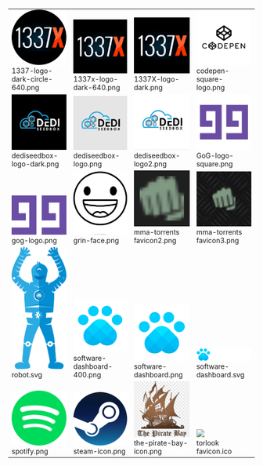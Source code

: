 <table><tr><tr><td valign="bottom"><img src="./1337-logo-dark-circle-640.png" width="200"><br>1337-logo-dark-circle-640.png</td><td valign="bottom"><img src="./1337x-logo-dark-640.png" width="200"><br>1337x-logo-dark-640.png</td><td valign="bottom"><img src="./1337X-logo-dark.png" width="200"><br>1337X-logo-dark.png</td><td valign="bottom"><img src="./codepen-square-logo.png" width="200"><br>codepen-square-logo.png</td></tr><tr><td valign="bottom"><img src="./dediseedbox-logo-dark.png" width="200"><br>dediseedbox-logo-dark.png</td><td valign="bottom"><img src="./dediseedbox-logo.png" width="200"><br>dediseedbox-logo.png</td><td valign="bottom"><img src="./dediseedbox-logo2.png" width="200"><br>dediseedbox-logo2.png</td><td valign="bottom"><img src="./GoG-logo-square.png" width="200"><br>GoG-logo-square.png</td></tr><tr><td valign="bottom"><img src="./gog-logo.png" width="200"><br>gog-logo.png</td><td valign="bottom"><img src="./grin-face.png" width="200"><br>grin-face.png</td><td valign="bottom"><img src="./mma-torrents favicon2.png" width="200"><br>mma-torrents favicon2.png</td><td valign="bottom"><img src="./mma-torrents favicon3.png" width="200"><br>mma-torrents favicon3.png</td></tr><tr><td valign="bottom"><img src="./robot.svg" width="200"><br>robot.svg</td><td valign="bottom"><img src="./software-dashboard-400.png" width="200"><br>software-dashboard-400.png</td><td valign="bottom"><img src="./software-dashboard.png" width="200"><br>software-dashboard.png</td><td valign="bottom"><img src="./software-dashboard.svg" width="200"><br>software-dashboard.svg</td></tr><tr><td valign="bottom"><img src="./spotify.png" width="200"><br>spotify.png</td><td valign="bottom"><img src="./steam-icon.png" width="200"><br>steam-icon.png</td><td valign="bottom"><img src="./the-pirate-bay-icon.png" width="200"><br>the-pirate-bay-icon.png</td><td valign="bottom"><img src="./torlook favicon.ico" width="200"><br>torlook favicon.ico</td></tr></table>